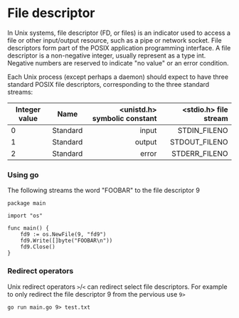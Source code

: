 # File descriptor

In Unix systems, file descriptor (FD, or files) is an indicator used to access a file or other input/output resource, such as a pipe or network socket. File descriptors form part of the POSIX application programming interface. A file descriptor is a non-negative integer, usually represent as a type int. Negative numbers are reserved to indicate "no value" or an error condition.

Each Unix process (except perhaps a daemon) should expect to have three standard POSIX file descriptors, corresponding to the three standard streams:

| Integer value | Name           | <unistd.h> symbolic constant  | <stdio.h> file stream |
| ------------- |:-------------:| -----:|----------:|
|0|Standard|input|STDIN_FILENO|stdin|
|1|Standard|output|STDOUT_FILENO|stdout|
|2|Standard|error|STDERR_FILENO|stderr|

### Using go

The following streams the word "FOOBAR" to the file descriptor 9

```
package main

import "os"

func main() {
    fd9 := os.NewFile(9, "fd9")
    fd9.Write([]byte("FOOBAR\n"))
    fd9.Close()
}
```
### Redirect operators

Unix redirect operators `>`/`<` can redirect select file descriptors. For example to only redirect the file descriptor 9 from the pervious use `9>`
```
go run main.go 9> test.txt
```


